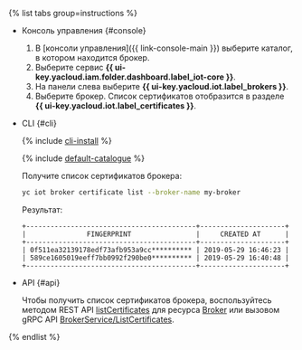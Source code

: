 {% list tabs group=instructions %}

- Консоль управления {#console}

   1. В [консоли управления]({{ link-console-main }}) выберите каталог, в котором находится брокер.
   1. Выберите сервис **{{ ui-key.yacloud.iam.folder.dashboard.label_iot-core }}**.
   1. На панели слева выберите **{{ ui-key.yacloud.iot.label_brokers }}**.
   1. Выберите брокер. Список сертификатов отобразится в разделе **{{ ui-key.yacloud.iot.label_certificates }}**.

- CLI {#cli}

  {% include [cli-install](../cli-install.md) %}

  {% include [default-catalogue](../default-catalogue.md) %}

  Получите список сертификатов брокера:

  ```bash
  yc iot broker certificate list --broker-name my-broker
  ```

  Результат:

  ```text
  +------------------------------------------+---------------------+
  |               FINGERPRINT                |     CREATED AT      |
  +------------------------------------------+---------------------+
  | 0f511ea32139178edf73afb953a9cc********** | 2019-05-29 16:46:23 |
  | 589ce1605019eeff7bb0992f290be0********** | 2019-05-29 16:40:48 |
  +------------------------------------------+---------------------+
  ```

- API {#api}

  Чтобы получить список сертификатов брокера, воспользуйтесь методом REST API [listCertificates](../../iot-core/broker/api-ref/Broker/listCertificates.md) для ресурса [Broker](../../iot-core/broker/api-ref/Broker/index.md) или вызовом gRPC API [BrokerService/ListCertificates](../../iot-core/broker/api-ref/grpc/Broker/listCertificates.md).

{% endlist %}